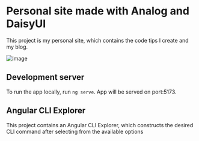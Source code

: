 # Personal site made with Analog and DaisyUI

This project is my personal site, which contains the code tips I create and my blog.

![image](https://github.com/nelsongutidev/nelsonguti.dev/assets/62297014/3e3f508f-ec38-48d2-8255-5797c3487495)


## Development server

To run the app locally, run `ng serve`. App will be served on port:5173.

## Angular CLI Explorer

This project contains an Angular CLI Explorer, which constructs the desired CLI command after selecting from the available options
